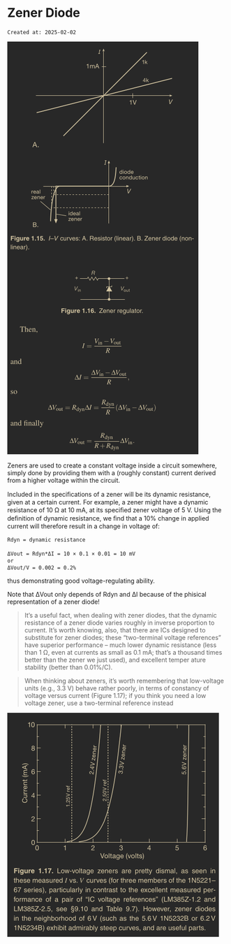 # Zener Diode

```
Created at: 2025-02-02
```

![img_zener_diode](img_zener_diode.png)

Zeners are used to create a constant voltage inside a circuit somewhere, simply
done by providing them with a (roughly constant) current derived from a higher
voltage within the circuit.

Included in the speciﬁcations of a zener will be its dynamic resistance, given
at a certain current. For example, a zener might have a dynamic resistance of
10 Ω at 10 mA, at its speciﬁed zener voltage of 5 V. Using the deﬁnition of
dynamic resistance, we ﬁnd that a 10% change in applied current will therefore
result in a change in voltage of:

```
Rdyn = dynamic resistance

ΔVout = Rdyn*ΔI = 10 × 0.1 × 0.01 = 10 mV
or
ΔVout/V = 0.002 = 0.2%
```

thus demonstrating good voltage-regulating ability.

Note that ΔVout only depends of Rdyn and ΔI because of the phisical
representation of a zener diode!

> It’s a useful fact, when dealing with zener diodes, that the dynamic
> resistance of a zener diode varies roughly in inverse proportion to current.
> It’s worth knowing, also, that there are ICs designed to substitute for zener
> diodes; these “two-terminal voltage references” have superior performance –
> much lower dynamic resistance (less than 1 Ω, even at currents as small as
> 0.1 mA; that’s a thousand times better than the zener we just used), and
> excellent temper ature stability (better than 0.01%/C).

> When thinking about zeners, it’s worth remembering that low-voltage units
> (e.g., 3.3 V) behave rather poorly, in terms of constancy of voltage versus
> current (Figure 1.17); if you think you need a low voltage zener, use a
> two-terminal reference instead

![img_zener_diode_vs_ic_voltage_ref.png](img_zener_diode_vs_ic_voltage_ref.png)
